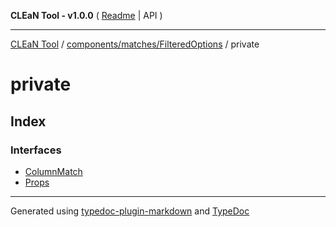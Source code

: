 **CLEaN Tool - v1.0.0** ( [Readme](../../../../README.md) \| API )

***

[CLEaN Tool](../../../../modules.md) / [components/matches/FilteredOptions](../README.md) / private

# private

## Index

### Interfaces

- [ColumnMatch](interfaces/ColumnMatch.md)
- [Props](interfaces/Props.md)

***

Generated using [typedoc-plugin-markdown](https://www.npmjs.com/package/typedoc-plugin-markdown) and [TypeDoc](https://typedoc.org/)

